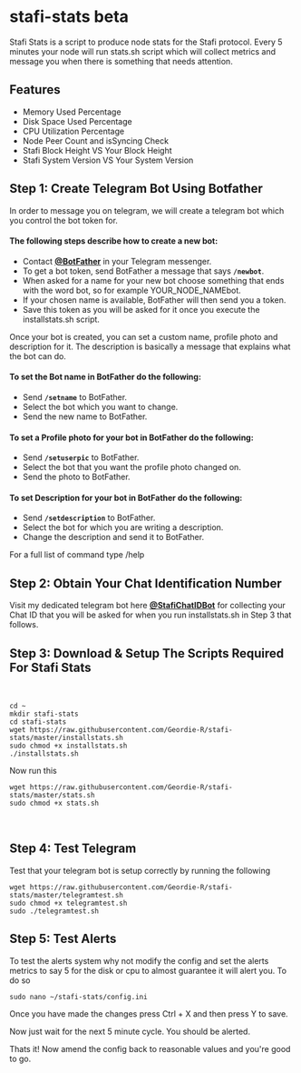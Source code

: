 # stafi-stats beta
Stafi Stats is a script to produce node stats for the Stafi protocol. Every 5 minutes your node will run stats.sh script which will collect metrics and message you when there is something that needs attention.
## Features
* Memory Used Percentage
* Disk Space Used Percentage
* CPU Utilization Percentage
* Node Peer Count and isSyncing Check
* Stafi Block Height VS Your Block Height
* Stafi System Version VS Your System Version

## Step 1: Create Telegram Bot Using Botfather

In order to message you on telegram, we will create a telegram bot which you control the bot token for.

#### The following steps describe how to create a new bot:

* Contact [**@BotFather**](https://telegram.me/BotFather) in your Telegram messenger.
* To get a bot token, send BotFather a message that says **`/newbot`**.
* When asked for a name for your new bot choose something that ends with the word bot, so for example YOUR_NODE_NAMEbot.
* If your chosen name is available, BotFather will then send you a token.
* Save this token as you will be asked for it once you execute the installstats.sh script.

Once your bot is created, you can set a custom name, profile photo and description for it. The description is basically a message that explains what the bot can do.

#### To set the Bot name in BotFather do the following:

* Send **`/setname`** to BotFather.
* Select the bot which you want to change.
* Send the new name to BotFather.

#### To set a Profile photo for your bot in BotFather do the following:

* Send **`/setuserpic`** to BotFather.
* Select the bot that you want the profile photo changed on.
* Send the photo to BotFather.

#### To set Description for your bot in BotFather do the following:

* Send **`/setdescription`** to BotFather.
* Select the bot for which you are writing a description.
* Change the description and send it to BotFather.

For a full list of command type /help

## Step 2: Obtain Your Chat Identification Number

Visit my dedicated telegram bot here [**@StafiChatIDBot**](https://t.me/StafiChatIDBot) for collecting your Chat ID that you will be asked for when you run installstats.sh in Step 3 that follows.

## Step 3: Download & Setup The Scripts Required For Stafi Stats

<br>

```
cd ~
mkdir stafi-stats
cd stafi-stats
wget https://raw.githubusercontent.com/Geordie-R/stafi-stats/master/installstats.sh
sudo chmod +x installstats.sh
./installstats.sh

```

Now run this

```
wget https://raw.githubusercontent.com/Geordie-R/stafi-stats/master/stats.sh
sudo chmod +x stats.sh
```
<br>

## Step 4: Test Telegram

Test that your telegram bot is setup correctly by running the following

```
wget https://raw.githubusercontent.com/Geordie-R/stafi-stats/master/telegramtest.sh
sudo chmod +x telegramtest.sh
sudo ./telegramtest.sh
```

## Step 5: Test Alerts

To test the alerts system why not modify the config and set the alerts metrics to say 5 for the disk or cpu to almost guarantee it will alert you.  To do so

```
sudo nano ~/stafi-stats/config.ini
```

Once you have made the changes press Ctrl + X and then press Y to save.

Now just wait for the next 5 minute cycle.  You should be alerted.

Thats it! Now amend the config back to reasonable values and you're good to go.
